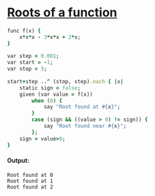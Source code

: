 [1]: http://rosettacode.org/wiki/Roots_of_a_function

# [Roots of a function][1]

```ruby
func f(x) {
    x*x*x - 3*x*x + 2*x;
}
 
var step = 0.001;
var start = -1;
var stop = 3;
 
start+step ..^ (stop, step).each { |x|
    static sign = false;
    given (var value = f(x))
        when (0) {
            say "Root found at #{x}";
        }
        case (sign && ((value > 0) != sign)) {
            say "Root found near #{x}";
        };
    sign = value>0;
}
```

#### Output:
```
Root found at 0
Root found at 1
Root found at 2
```
